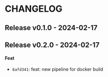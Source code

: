 # CHANGELOG


## Release v0.1.0 - 2024-02-17

## Release v0.2.0 - 2024-02-17
#### Feat
- `6afd341`: feat: new pipeline for docker build

